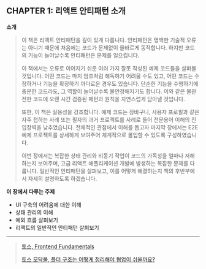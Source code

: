 ## CHAPTER 1: 리액트 안티패턴 소개

**소개**

> 이 책은 리액트 안티패턴을 깊이 있게 다룹니다. 안티패턴은 명백한 기술적 오류는 아니기 때문에 처음에는 코드가 문제없이 올바르게 동작합니다. 하지만 코드의 기능이 늘어날수록 안티패턴은 문제를 일으킵니다.
>
> 이 책에서는 오류로 이어지기 쉬운 여러 가지 잘못 작성된 예제 코드들을 살펴볼 것입니다. 어떤 코드는 마치 암호처럼 해독하기 어려울 수도 있고, 어떤 코드는 수정하거나 기능을 확장하기 까다로운 경우도 있습니다. 단순한 기능을 수행하기에 충분한 코드라도, 그 역할이 늘어날수록 불안정해지기도 합니다. 이와 같은 불완전한 코드에 오랜 시간 검증된 패턴과 원칙을 자연스럽게 담아낼 것입니다.
>
> 또한, 이 책은 실용성을 강조합니다. 예제 코드는 장바구니, 사용자 프로필과 같은 자주 접하는 사례 또는 필자의 과거 프로젝트를 사례로 들어 전문용어 이해의 진입장벽을 낮추었습니다. 전체적인 관점에서 이해를 돕고자 마지막 장에서는 E2E 예제 프로젝트를 상세하게 보여주어 체계적으로 몰입할 수 있도록 구성하였습니다.
>
> 이번 장에서는 복잡한 상태 관리와 비동기 작업이 코드의 가독성을 얼마나 저해하는지 보여주며, 고급 리액트 애플리케이션 개발에 발생하는 복잡한 문제를 다룹니다. 일반적인 안티패턴을 살펴보고, 이를 어떻게 해결하는지 책의 후반부에서 자세히 설명하도록 하겠습니다.

**이 장에서 다루는 주제**

- UI 구축의 어려움에 대한 이해
- 상태 관리의 이해
- 예외 흐름 살펴보기
- 리액트의 일반적인 안티패턴 살펴보기

---

> [토스, Frontend Fundamentals](https://frontend-fundamentals.com/code-quality/)
>
> [토스 모닥불, 폴더 구조는 어떻게 정리해야 협업이 쉬울까요?](https://toss.tech/article/firesidechat_frontend_10)
